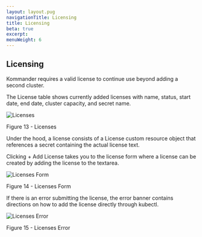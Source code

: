 ```yaml
---
layout: layout.pug
navigationTitle: Licensing
title: Licensing
beta: true
excerpt:
menuWeight: 6
---
```


## Licensing

Kommander requires a valid license to continue use beyond adding a second cluster.

The License table shows currently added licenses with name, status, start date, end date, cluster capacity, and secret name.

![Licenses](/ksphere/kommander/img/Licenses-table.png)

Figure 13 - Licenses

Under the hood, a license consists of a License custom resource object that references a secret containing the actual license text.

Clicking + Add License takes you to the license form where a license can be created by adding the license to the textarea.

![Licenses Form](/ksphere/kommander/img/Licenses-form.png)

Figure 14 - Licenses Form

If there is an error submitting the license, the error banner contains directions on how to add the license directly through kubectl.

![Licenses Error](/ksphere/kommander/img/Licenses-error.png)

Figure 15 - Licenses Error
